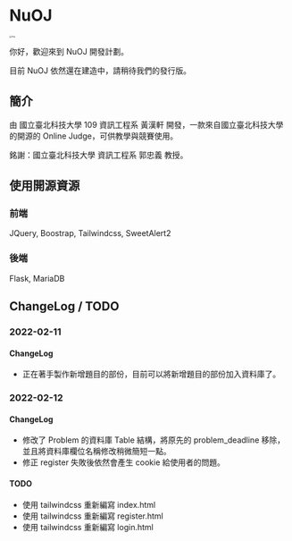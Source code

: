 # NuOJ

<img src="https://i.imgur.com/YHtW6Kj.png" alt="img" style="zoom: 25%;" />

你好，歡迎來到 NuOJ 開發計劃。

目前 NuOJ 依然還在建造中，請稍待我們的發行版。



## 簡介

由 國立臺北科技大學 109 資訊工程系 黃漢軒 開發，一款來自國立臺北科技大學的開源的 Online Judge，可供教學與競賽使用。



銘謝：國立臺北科技大學 資訊工程系 郭忠義 教授。



## 使用開源資源

### 前端

JQuery, Boostrap, Tailwindcss, SweetAlert2



### 後端

Flask, MariaDB





## ChangeLog / TODO

### 2022-02-11

#### ChangeLog

- 正在著手製作新增題目的部份，目前可以將新增題目的部份加入資料庫了。



### 2022-02-12

#### ChangeLog

- 修改了 Problem 的資料庫 Table 結構，將原先的 problem_deadline 移除，並且將資料庫欄位名稱修改稍微簡短一點。
- 修正 register 失敗後依然會產生 cookie 給使用者的問題。

#### TODO

- 使用 tailwindcss 重新編寫 index.html
- 使用 tailwindcss 重新編寫 register.html
- 使用 tailwindcss 重新編寫 login.html





